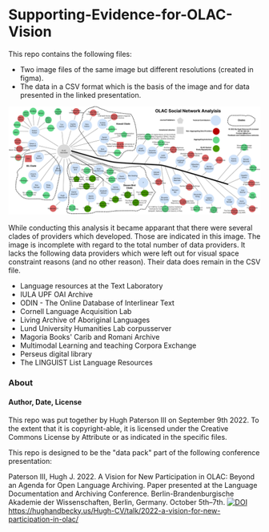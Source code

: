 # Supporting-Evidence-for-OLAC-Vision

This repo contains the following files:

* Two image files of the same image but different resolutions (created in figma).
* The data in a CSV format which is the basis of the image and for data presented in the linked presentation.

![](/OLAC-Social-Network.png)

While conducting this analysis it became apparant that there were several clades of providers which developed. Those are indicated in this image. The image is incomplete with regard to the total number of data providers. It lacks the following data providers which were left out for visual space constraint reasons (and no other reason). Their data does remain in the CSV file.

* Language resources at the Text Laboratory
* IULA UPF OAI Archive
* ODIN - The Online Database of Interlinear Text
* Cornell Language Acquisition Lab
* Living Archive of Aboriginal Languages
* Lund University Humanities Lab corpusserver
* Magoria Books' Carib and Romani Archive
* Multimodal Learning and teaching Corpora Exchange
* Perseus digital library
* The LINGUIST List Language Resources

### About

#### Author, Date, License

This repo was put together by Hugh Paterson III on September 9th 2022. To the extent that it is copyright-able, it is licensed under the Creative Commons License by Attribute or as indicated in the specific files.

This repo is designed to be the "data pack" part of the following conference presentation:

Paterson III, Hugh J. 2022. A Vision for New Participation in OLAC: Beyond an Agenda for Open Language Archiving. Paper presented at the Language Documentation and Archiving Conference. Berlin-Brandenburgische Akademie der Wissenschaften, Berlin, Germany. October 5th–7th. [![DOI](https://zenodo.org/badge/534848930.svg)](https://zenodo.org/badge/latestdoi/534848930)
 https://hughandbecky.us/Hugh-CV/talk/2022-a-vision-for-new-participation-in-olac/ 

